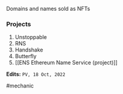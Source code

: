 Domains and names sold as NFTs 

### Projects
1. Unstoppable
2. RNS
3. Handshake
4. Butterfly
5. [[ENS Ethereum Name Service (project)]]

**Edits:** `PV, 18 Oct, 2022`

#mechanic
